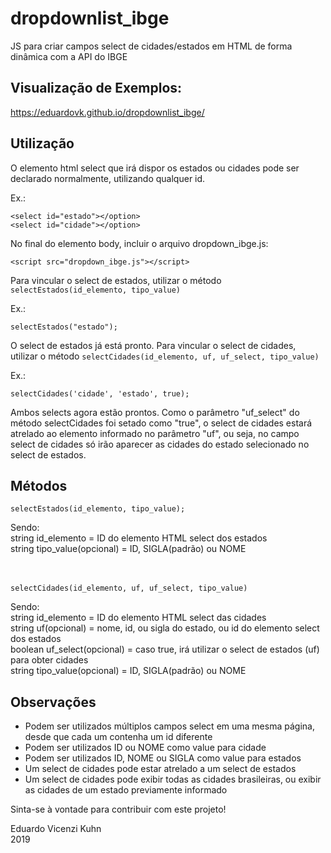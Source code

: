 # dropdownlist_ibge
JS para criar campos select de cidades/estados em HTML de forma dinâmica com a API do IBGE

## Visualização de Exemplos:
https://eduardovk.github.io/dropdownlist_ibge/

## Utilização

O elemento html select que irá dispor os estados ou cidades pode ser declarado normalmente, utilizando qualquer id.

Ex.:

`<select id="estado"></option>`     
`<select id="cidade"></option>`

No final do elemento body, incluir o arquivo dropdown_ibge.js:

`<script src="dropdown_ibge.js"></script>`

Para vincular o select de estados, utilizar o método `selectEstados(id_elemento, tipo_value)`

Ex.:

`selectEstados("estado");`

O select de estados já está pronto. Para vincular o select de cidades, utilizar o método `selectCidades(id_elemento, uf, uf_select, tipo_value)`

Ex.:

`selectCidades('cidade', 'estado', true);`

Ambos selects agora estão prontos. Como o parâmetro "uf_select" do método selectCidades foi setado como "true", o select de cidades estará atrelado ao elemento informado
no parâmetro "uf", ou seja, no campo select de cidades só irão aparecer as cidades do estado selecionado no select de estados.

## Métodos

`selectEstados(id_elemento, tipo_value);`

Sendo:<br>
string id_elemento = ID do elemento HTML select dos estados<br>
string tipo_value(opcional) = ID, SIGLA(padrão) ou NOME<br>
<br><br>

`selectCidades(id_elemento, uf, uf_select, tipo_value)`

Sendo:<br>
string id_elemento = ID do elemento HTML select das cidades<br>
string uf(opcional) = nome, id, ou sigla do estado, ou id do elemento select dos estados<br>
boolean uf_select(opcional) = caso true, irá utilizar o select de estados (uf) para obter cidades<br>
string tipo_value(opcional) = ID, SIGLA(padrão) ou NOME<br>

## Observações

- Podem ser utilizados múltiplos campos select em uma mesma página, desde que cada um contenha um id diferente
- Podem ser utilizados ID ou NOME como value para cidade
- Podem ser utilizados ID, NOME ou SIGLA como value para estados
- Um select de cidades pode estar atrelado a um select de estados
- Um select de cidades pode exibir todas as cidades brasileiras, ou exibir as cidades de um estado previamente informado

Sinta-se à vontade para contribuir com este projeto!

Eduardo Vicenzi Kuhn<br>
2019
